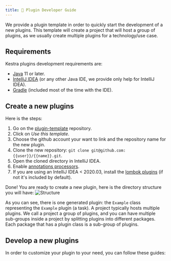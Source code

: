 ```yaml
---
title: 🧩 Plugin Developer Guide
---
```



We provide a plugin template in order to quickly start the development of a new plugins.
This template will create a project that will host a group of plugins, as we usually create multiple plugins for a technology/use case.

## Requirements
Kestra plugins development requirements are:
* [Java](https://java.com) 11 or later.
* [IntelliJ IDEA](https://www.jetbrains.com/idea/) (or any other Java IDE, we provide only help for IntelliJ IDEA).
* [Gradle](https://gradle.org/) (included most of the time with the IDE).


## Create a new plugins

Here is the steps:

1. Go on the [plugin-template](https://github.com/kestra-io/plugin-template) repository.
2. Click on *Use this template*.
3. Choose the github account your want to link and the repository name for the new plugin.
4. Clone the new repository: `git clone git@github.com:{{user}}/{{name}}.git`.
5. Open the cloned directory in IntelliJ IDEA.
6. Enable [annotations processors](https://www.jetbrains.com/help/idea/annotation-processors-support.html).
7. If you are using an IntelliJ IDEA < 2020.03, install the [lombok plugins](https://plugins.jetbrains.com/plugin/6317-lombok) (if not it's included by default).


Done! You are ready to create a new plugin, here is the directory structure you will have:
![Structure](/docs/plugin-developer-guide/plugins-architecture.png)

As you can see, there is one generated plugin: the `Example` class representing the `Example` plugin (a task).
A project typically hosts multiple plugins. We call a project a group of plugins, and you can have multiple sub-groups inside a project by splitting plugins into different packages. Each package that has a plugin class is a sub-group of plugins.


## Develop a new plugins
In order to customize your plugin to your need, you can follow these guides:

<ChildTableOfContents :max="1" />
